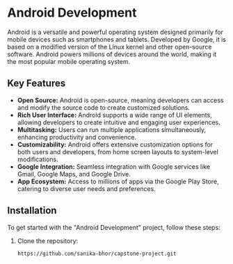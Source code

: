 
# Android Development

Android is a versatile and powerful operating system designed primarily for mobile devices such as smartphones and tablets. Developed by Google, it is based on a modified version of the Linux kernel and other open-source software. Android powers millions of devices around the world, making it the most popular mobile operating system.

## Key Features

- **Open Source:** Android is open-source, meaning developers can access and modify the source code to create customized solutions.
- **Rich User Interface:** Android supports a wide range of UI elements, allowing developers to create intuitive and engaging user experiences.
- **Multitasking:** Users can run multiple applications simultaneously, enhancing productivity and convenience.
- **Customizability:** Android offers extensive customization options for both users and developers, from home screen layouts to system-level modifications.
- **Google Integration:** Seamless integration with Google services like Gmail, Google Maps, and Google Drive.
- **App Ecosystem:** Access to millions of apps via the Google Play Store, catering to diverse user needs and preferences.

## Installation

To get started with the "Android Development" project, follow these steps:

1. Clone the repository:
   ```bash
   https://github.com/sanika-bhor/capstone-project.git
